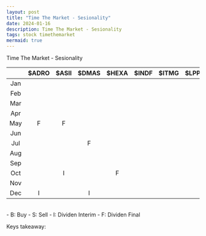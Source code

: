 ```yaml
---
layout: post
title: "Time The Market - Sesionality"
date: 2024-01-16
description: Time The Market - Sesionality
tags: stock timethemarket
mermaid: true
---
```


Time The Market - Sesionality

|  | $ADRO | $ASII | $DMAS | $HEXA | $INDF | $ITMG | $LPPF | $MPMX | $POWR | $PTBA | $SIDO | $SPTO | $TLKM | $UNTR | $UNVR |
|:-:|:-:|:-:|:-:|:-:|:-:|:-:|:-:|:-:|:-:|:-:|:-:|:-:|:-:|:-:|:-:|
| Jan | | | | | | | | | | | | | | | | 
| Feb | | | | | | | | | | | | | | | |
| Mar | | | | | | | | | | | | | | | |
| Apr | | | | | | | | | | | | | | | |
| May | F | F | | | | | | | | | | | | | |
| Jun | | | | |  | | | | | | | | | | |
| Jul | | | F | |  | | | | | | | | | | |
| Aug | | | | | | | | | | | | | | | |
| Sep | | | | | | | | | | | | | | | |
| Oct | | I |  |F | | | | | | | | | | | |
| Nov | | | | | | | | | | | | | | | |
| Dec | I  | | I | | | | | | | | | | | | |



<br />
- B: Buy
- S: Sell
- I: Dividen Interim
- F: Dividen Final

Keys takeaway: